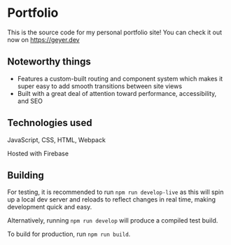 # Portfolio
This is the source code for my personal portfolio site! You can check it out now on https://geyer.dev

## Noteworthy things
- Features a custom-built routing and component system which makes it super easy to add smooth transitions between site views
- Built with a great deal of attention toward performance, accessibility, and SEO

## Technologies used
JavaScript, CSS, HTML, Webpack

Hosted with Firebase

## Building
For testing, it is recommended to run `npm run develop-live` as this will spin up a local dev server and reloads to reflect changes in real time, making development quick and easy.

Alternatively, running `npm run develop` will produce a compiled test build.

To build for production, run `npm run build`.
